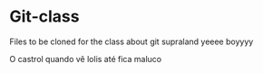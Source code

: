 # Git-class
Files to be cloned for the class about git
supraland 
yeeee boyyyy



O castrol quando vê lolis até fica maluco